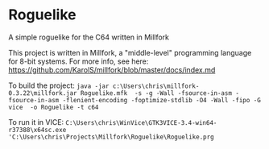 # Roguelike
A simple roguelike for the C64 written in Millfork

This project is written in Millfork, a "middle-level" programming language for 8-bit systems.
For more info, see here: https://github.com/KarolS/millfork/blob/master/docs/index.md

To build the project:
`java -jar c:\Users\chris\millfork-0.3.22\millfork.jar Roguelike.mfk  -s -g -Wall -fsource-in-asm -fsource-in-asm -flenient-encoding -foptimize-stdlib -O4 -Wall -fipo -G vice  -o Roguelike -t c64`

To run it in VICE:
`C:\Users\chris\WinVice\GTK3VICE-3.4-win64-r37388\x64sc.exe 'C:\Users\chris\Projects\Millfork\Roguelike\Roguelike.prg`


